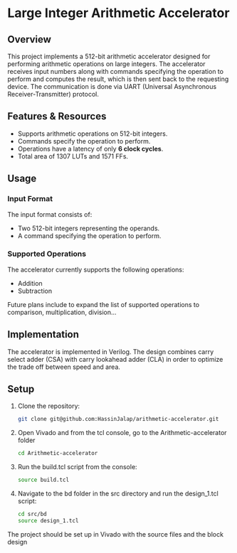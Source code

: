# Large Integer Arithmetic Accelerator

## Overview
This project implements a 512-bit arithmetic accelerator designed for performing arithmetic operations on large integers. The accelerator receives input numbers along with commands specifying the operation to perform and computes the result, which is then sent back to the requesting device. The communication is done via UART (Universal Asynchronous Receiver-Transmitter) protocol.

## Features & Resources
- Supports arithmetic operations on 512-bit integers.
- Commands specify the operation to perform.
- Operations have a latency of only **6 clock cycles**.
- Total area of 1307 LUTs and 1571 FFs.

## Usage
### Input Format
The input format consists of:
- Two 512-bit integers representing the operands.
- A command specifying the operation to perform.

### Supported Operations
The accelerator currently supports the following operations:
- Addition
- Subtraction
  
Future plans include to expand the list of supported operations to comparison, multiplication, division...

## Implementation
The accelerator is implemented in Verilog. The design combines carry select adder (CSA) with carry lookahead adder (CLA) in order to optimize the trade off between speed and area. 

## Setup
1. Clone the repository:
   ```bash
   git clone git@github.com:HassinJalap/arithmetic-accelerator.git
   ```
2. Open Vivado and from the tcl console, go to the Arithmetic-accelerator folder
   ```bash
   cd Arithmetic-accelerator
   ```
3. Run the build.tcl script from the console:
   ```bash
   source build.tcl
   ```
4. Navigate to the bd folder in the src directory and run the design_1.tcl script:
   ```bash
   cd src/bd
   source design_1.tcl


The project should be set up in Vivado with the source files and the block design
